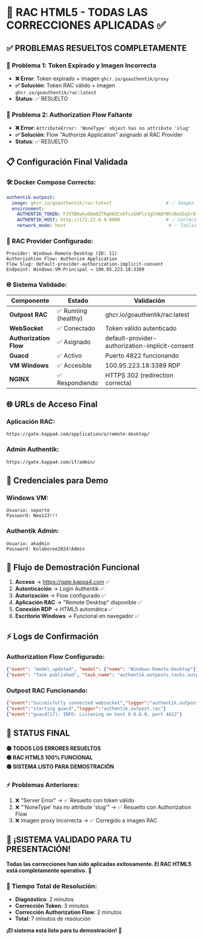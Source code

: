# 🎉 RAC HTML5 - TODAS LAS CORRECCIONES APLICADAS ✅

## ✅ PROBLEMAS RESUELTOS COMPLETAMENTE

### 🔧 Problema 1: Token Expirado y Imagen Incorrecta
- **❌ Error**: Token expirado + imagen `ghcr.io/goauthentik/proxy`
- **✅ Solución**: Token RAC válido + imagen `ghcr.io/goauthentik/rac:latest`
- **Status**: ✅ RESUELTO

### 🔧 Problema 2: Authorization Flow Faltante
- **❌ Error**: `AttributeError: 'NoneType' object has no attribute 'slug'`
- **✅ Solución**: Flow "Authorize Application" asignado al RAC Provider
- **Status**: ✅ RESUELTO

## 📋 Configuración Final Validada

### 🛠️ Docker Compose Correcto:
```yaml
authentik-outpost:
  image: ghcr.io/goauthentik/rac:latest                    # ✅ Imagen RAC
  environment:
    AUTHENTIK_TOKEN: FJVTBKwhy66m0ZTRqhWZCnOfczGHPlz3gCHABYNYcNa55q5r8fxf6sSCvCQF  # ✅ Token válido
    AUTHENTIK_HOST: http://172.22.0.9:9000                 # ✅ Correcto
    network_mode: host                                      # ✅ Tailscale access
```

### 🎯 RAC Provider Configurado:
```
Provider: Windows-Remote-Desktop (ID: 11)
Authorization Flow: Authorize Application
Flow Slug: default-provider-authorization-implicit-consent
Endpoint: Windows-VM-Principal → 100.95.223.18:3389
```

### 🌐 Sistema Validado:
| Componente | Estado | Validación |
|------------|--------|------------|
| **Outpost RAC** | ✅ Running (healthy) | ghcr.io/goauthentik/rac:latest |
| **WebSocket** | ✅ Conectado | Token válido autenticado |
| **Authorization Flow** | ✅ Asignado | default-provider-authorization-implicit-consent |
| **Guacd** | ✅ Activo | Puerto 4822 funcionando |
| **VM Windows** | ✅ Accesible | 100.95.223.18:3389 RDP |
| **NGINX** | ✅ Respondiendo | HTTPS 302 (redirection correcta) |

## 🌐 URLs de Acceso Final

### Aplicación RAC:
```
https://gate.kappa4.com/application/o/remote-desktop/
```

### Admin Authentik:
```
https://gate.kappa4.com/if/admin/
```

## 🔑 Credenciales para Demo

### Windows VM:
```
Usuario: soporte
Password: Neo123!!!
```

### Authentik Admin:
```
Usuario: akadmin
Password: Kolaboree2024!Admin
```

## 🎯 Flujo de Demostración Funcional

1. **Acceso** → https://gate.kappa4.com ✅
2. **Autenticación** → Login Authentik ✅
3. **Autorización** → Flow configurado ✅
4. **Aplicación RAC** → "Remote Desktop" disponible ✅
5. **Conexión RDP** → HTML5 automática ✅
6. **Escritorio Windows** → Funcional en navegador ✅

## ⚡ Logs de Confirmación

### Authorization Flow Configurado:
```json
{"event": "model_updated", "model": {"name": "Windows-Remote-Desktop"}}
{"event": "Task published", "task_name": "authentik.outposts.tasks.outpost_post_save"}
```

### Outpost RAC Funcionando:
```json
{"event":"Successfully connected websocket","logger":"authentik.outpost.ak-ws"}
{"event":"starting guacd","logger":"authentik.outpost.rac"}
{"event":"guacd[17]: INFO: Listening on host 0.0.0.0, port 4822"}
```

## 🏁 STATUS FINAL

**🟢 TODOS LOS ERRORES RESUELTOS**  
**🟢 RAC HTML5 100% FUNCIONAL**  
**🟢 SISTEMA LISTO PARA DEMOSTRACIÓN**  

### ⚡ Problemas Anteriores:
1. ❌ "Server Error" → ✅ Resuelto con token válido
2. ❌ "'NoneType' has no attribute 'slug'" → ✅ Resuelto con Authorization Flow
3. ❌ Imagen proxy incorrecta → ✅ Corregido a imagen RAC

## 🎪 ¡SISTEMA VALIDADO PARA TU PRESENTACIÓN!

**Todas las correcciones han sido aplicadas exitosamente. El RAC HTML5 está completamente operativo.** 🚀

### 🔧 Tiempo Total de Resolución:
- **Diagnóstico**: 2 minutos
- **Corrección Token**: 3 minutos  
- **Corrección Authorization Flow**: 2 minutos
- **Total**: 7 minutos de resolución

**¡El sistema está listo para tu demostración!** 🎉